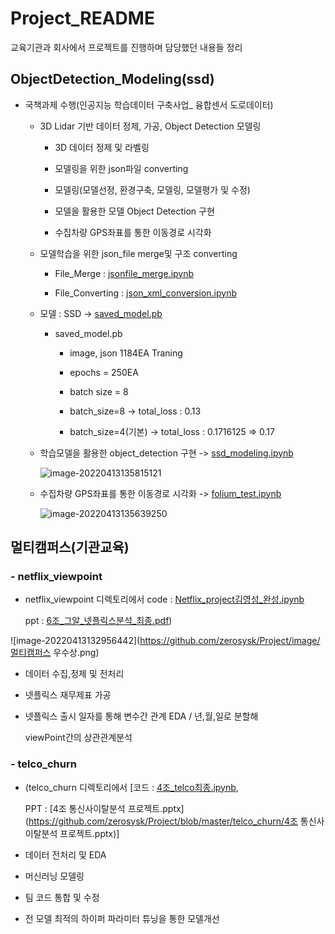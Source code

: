 # Project_README

교육기관과 회사에서 프로젝트를 진행하며 담당했던 내용들 정리

## ObjectDetection_Modeling(ssd)

- 국책과제 수행(인공지능 학습데이터 구축사업_ 융합센서 도로데이터)

  - 3D Lidar 기반 데이터 정제, 가공, Object Detection 모델링

    - 3D 데이터 정제 및 라벨링

    - 모델링을 위한 json파일 converting 

    - 모델링(모델선정, 환경구축, 모델링, 모델평가 및 수정)

    - 모델을 활용한 모델 Object Detection 구현

    - 수집차량 GPS좌표를 통한 이동경로 시각화 

      

  - 모델학습을 위한 json_file merge및 구조 converting

    - File_Merge :  [jsonfile_merge.ipynb](https://github.com/zerosysk/Project/blob/master/ObjectDetection_Modeling(ssd)/jsonfile_merge.ipynb)

    - File_Converting : [json_xml_conversion.ipynb](https://github.com/zerosysk/Project/blob/master/ObjectDetection_Modeling(ssd)/json_xml_conversion.ipynb)

      

  - 모델 : SSD -> [saved_model.pb](https://github.com/zerosysk/SelfDrive_Project/blob/master/saved_model.pb)

    - saved_model.pb

      - image, json 1184EA Traning

      - epochs = 250EA
      - batch size = 8
      - batch_size=8 -> total_loss : 0.13
      - batch_size=4(기본) -> total_loss : 0.1716125 => 0.17

    

  - 학습모델을 활용한 object_detection 구현 -> [ssd_modeling.ipynb](https://github.com/zerosysk/SelfDrive_Project/blob/master/ssd_modeling.ipynb)

    ![image-20220413135815121](https://github.com/zerosysk/Project/image/object_detection)

  - 수집차량 GPS좌표를 통한 이동경로 시각화 -> [folium_test.ipynb](https://github.com/zerosysk/Project/blob/master/ObjectDetection_Modeling(ssd)/folium_test.ipynb)

    ![image-20220413135639250](https://github.com/zerosysk/Project/image/FOLIUM_TEST)



##  멀티캠퍼스(기관교육)

### - netflix_viewpoint

- netflix_viewpoint 디렉토리에서 code : [Netflix_project김영성_완성.ipynb](https://github.com/zerosysk/Project/blob/master/netflix_viewpoint/Netflix_project김영성_완성.ipynb)

  ppt : [6조_그알_넷플릭스분석_최종.pdf](https://github.com/zerosysk/Project/blob/master/netflix_viewpoint/6조_그알_넷플릭스분석_최종.pdf))

![image-20220413132956442](https://github.com/zerosysk/Project/image/멀티캠퍼스 우수상.png)

- 데이터 수집,정제 및 전처리

- 넷플릭스 재무제표 가공

- 넷플릭스 출시 일자를 통해 변수간 관계 EDA / 년,월,일로 분할해 

  viewPoint간의 상관관계분석



### - telco_churn

- (telco_churn 디렉토리에서 [코드 : [4조_telco최종.ipynb](https://github.com/zerosysk/Project/blob/master/telco_churn/4조_telco최종.ipynb),  

  PPT : [4조 통신사이탈분석 프로젝트.pptx](https://github.com/zerosysk/Project/blob/master/telco_churn/4조 통신사이탈분석 프로젝트.pptx)]

- 데이터 전처리 및 EDA
- 머신러닝 모델링
- 팀 코드 통합 및 수정
- 전 모델 최적의 하이퍼 파라미터 튜닝을 통한 모델개선

